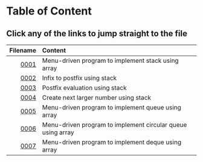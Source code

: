 # Table of Content

## Click any of the links to jump straight to the file

Filename | Content
---: | :----
[0001](./0001.C) | Menu-driven program to implement stack using array
[0002](./0002.C) | Infix to postfix using stack
[0003](./0003.C) | Postfix evaluation using stack
[0004](./0004.C) | Create next larger number using stack
[0005](./0005.C) | Menu-driven program to implement queue using array
[0006](./0006.C) | Menu-driven program to implement circular queue using array
[0007](./0007.C) | Menu-driven program to implement deque using array